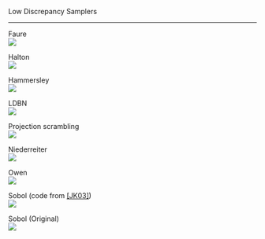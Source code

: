 Low Discrepancy Samplers

* * *

Faure  
 [![](data/faure/faure_1024.png)](sampler_faure.html) 

Halton  
 [![](data/halton/halton_1024.png)](sampler_halton.html) 

Hammersley  
 [![](data/hammersley/hammersley_1024.png)](sampler_hammersley.html) 

LDBN  
 [![](data/ldbn/ldbn_1024.png)](sampler_ldbn.html) 

Projection scrambling  
 [![](data/WIP.png)](wip.html) 

Niederreiter  
 [![](data/nieddereiter/nieddereiter_1024.png)](sampler_niederreiter.html) 

Owen  
 [![](data/owen/owen_1024.png)](sampler_owen.html) 

Sobol (code from [[JK03]](http://web.maths.unsw.edu.au/~fkuo/sobol/))  
 [![](data/sobolkuo/sobolkuo_1024.png)](sampler_sobolkuo.html) 

Sobol (Original)  
 [![](data/sobolindiced/sobolindiced_1024.png)](sampler_sobolindiced.html)
